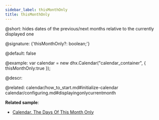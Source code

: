 ```yaml
---
sidebar_label: thisMonthOnly
title: thisMonthOnly
---          
```


@short: hides dates of the previous/next months relative to the currently displayed one

@signature: {'thisMonthOnly?: boolean;'}

@default: false

@example:
var calendar = new dhx.Calendar("calendar_container", {
   thisMonthOnly:true
});



@descr: 


@related:
calendar/how_to_start.md#initialize-calendar
calendar/configuring.md#displayingonlycurrentmonth

**Related sample**:
- [Calendar. The Days Of This Month Only](https://snippet.dhtmlx.com/4wi5hbtr)